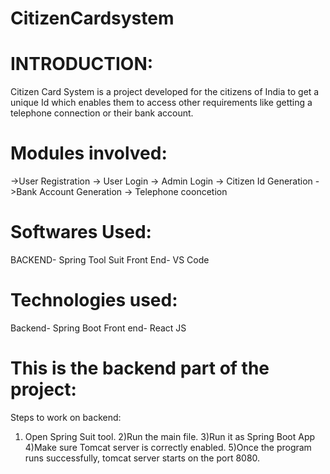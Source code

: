 #                                                   CitizenCardsystem
INTRODUCTION:
==================
Citizen Card System is a project developed for the citizens of India to get a unique Id which enables them to access other requirements like getting a telephone connection or their bank account.

Modules involved:
===================
->User Registration
-> User Login
-> Admin Login
-> Citizen Id Generation
->Bank Account Generation
-> Telephone cooncetion

Softwares Used:
=================
BACKEND- Spring Tool Suit
Front End- VS Code

Technologies used:
==================
Backend- Spring Boot
Front end- React JS

This is the backend part of the project:
=========================================
Steps to work on backend:
1) Open Spring Suit tool.
2)Run the main file.
3)Run it as Spring Boot App
4)Make sure Tomcat server is correctly enabled.
5)Once the program runs successfully, tomcat server starts on the port 8080.
